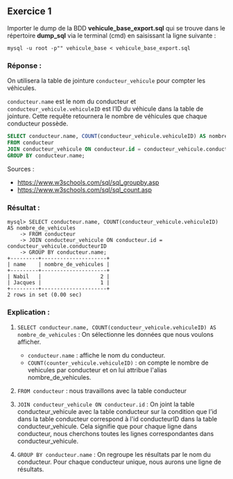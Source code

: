 ## Exercice 1

Importer le dump de la BDD **vehicule_base_export.sql** qui se trouve dans le répertoire **dump_sql** via le terminal (cmd) en saisissant la ligne suivante : 

```
mysql -u root -p"" vehicule_base < vehicule_base_export.sql

```
### Réponse :

On utilisera la table de jointure `conducteur_vehicule` pour compter les véhicules.

`conducteur.name` est le nom du conducteur et `conducteur_vehicule.vehiculeID` est l’ID du véhicule dans la table de jointure. Cette requête retournera le nombre de véhicules que chaque conducteur possède.

```sql
SELECT conducteur.name, COUNT(conducteur_vehicule.vehiculeID) AS nombre_de_vehicules
FROM conducteur
JOIN conducteur_vehicule ON conducteur.id = conducteur_vehicule.conducteurID
GROUP BY conducteur.name;
```
Sources : 
- https://www.w3schools.com/sql/sql_groupby.asp
- https://www.w3schools.com/sql/sql_count.asp

### Résultat :
```
mysql> SELECT conducteur.name, COUNT(conducteur_vehicule.vehiculeID) AS nombre_de_vehicules
    -> FROM conducteur
    -> JOIN conducteur_vehicule ON conducteur.id = conducteur_vehicule.conducteurID
    -> GROUP BY conducteur.name;
+---------+---------------------+
| name    | nombre_de_vehicules |
+---------+---------------------+
| Nabil   |                   2 |
| Jacques |                   1 |
+---------+---------------------+
2 rows in set (0.00 sec)
```

### Explication :

1. `SELECT conducteur.name, COUNT(conducteur_vehicule.vehiculeID) AS nombre_de_vehicules` : 
   On sélectionne les données que nous voulons afficher.
   - `conducteur.name` : affiche le nom du conducteur. 
   - `COUNT(counter_vehicule.vehiculeID)` : on compte le nombre de vehicules par conducteur et on lui attribue l'alias nombre_de_vehicules.

2. `FROM conducteur` : nous travaillons avec la table conducteur

3. `JOIN conducteur_vehicule ON conducteur.id` : 
   On joint la table conducteur_vehicule avec la table conducteur sur la condition que l’id dans la table conducteur correspond à l'id conducteurID dans la table conducteur_vehicule. 
   Cela signifie que pour chaque ligne dans conducteur, nous cherchons toutes les lignes correspondantes dans conducteur_vehicule.

5. `GROUP BY conducteur.name` : 
   On regroupe les résultats par le nom du conducteur. Pour chaque conducteur unique, nous aurons une ligne de résultats.